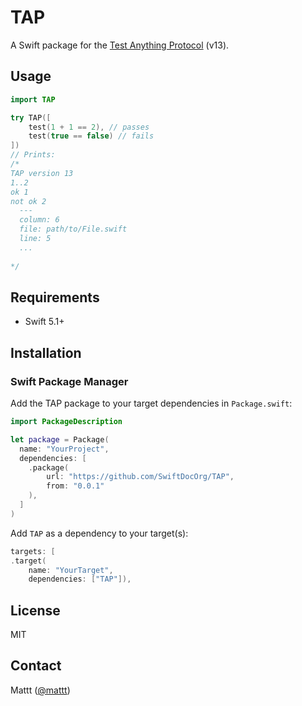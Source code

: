 # TAP

A Swift package for the [Test Anything Protocol][tap] (v13).

## Usage

```swift
import TAP

try TAP([
    test(1 + 1 == 2), // passes
    test(true == false) // fails
])
// Prints:
/*
TAP version 13
1..2
ok 1
not ok 2
  ---
  column: 6
  file: path/to/File.swift
  line: 5
  ...
  
*/
```

## Requirements

- Swift 5.1+

## Installation

### Swift Package Manager

Add the TAP package to your target dependencies in `Package.swift`:

```swift
import PackageDescription

let package = Package(
  name: "YourProject",
  dependencies: [
    .package(
        url: "https://github.com/SwiftDocOrg/TAP",
        from: "0.0.1"
    ),
  ]
)
```

Add `TAP` as a dependency to your target(s):

```swift
targets: [
.target(
    name: "YourTarget",
    dependencies: ["TAP"]),
```

## License

MIT

## Contact

Mattt ([@mattt](https://twitter.com/mattt))

[tap]: https://testanything.org
